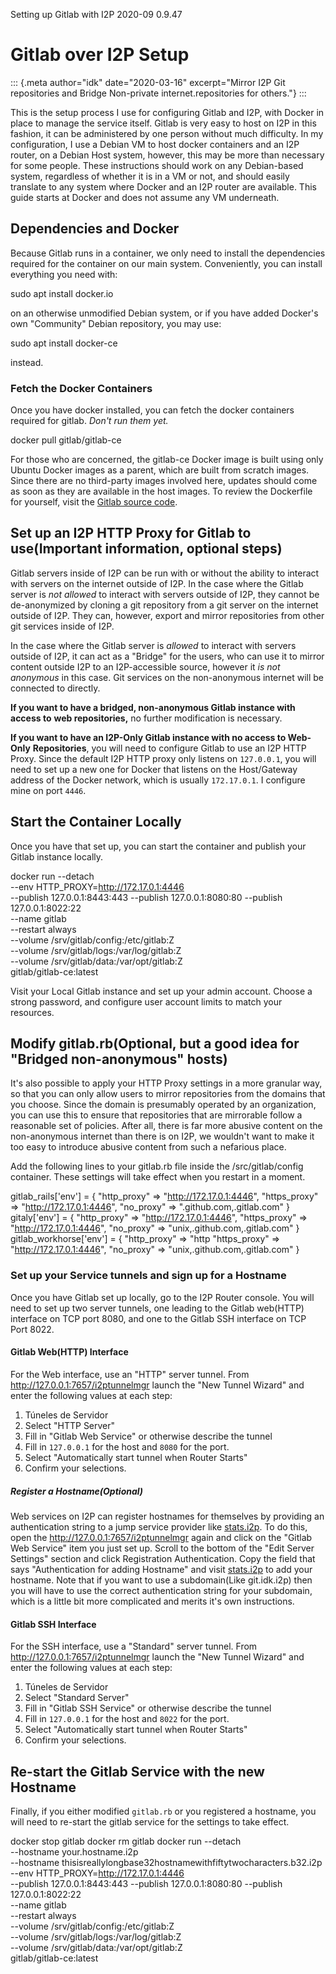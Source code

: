  Setting up Gitlab
with I2P 2020-09 0.9.47 

# Gitlab over I2P Setup

::: {.meta author="idk" date="2020-03-16" excerpt="Mirror I2P Git repositories and Bridge Non-private internet.repositories for others."}
:::

This is the setup process I use for configuring Gitlab and I2P, with
Docker in place to manage the service itself. Gitlab is very easy to
host on I2P in this fashion, it can be administered by one person
without much difficulty. In my configuration, I use a Debian VM to host
docker containers and an I2P router, on a Debian Host system, however,
this may be more than necessary for some people. These instructions
should work on any Debian-based system, regardless of whether it is in a
VM or not, and should easily translate to any system where Docker and an
I2P router are available. This guide starts at Docker and does not
assume any VM underneath.

## Dependencies and Docker

Because Gitlab runs in a container, we only need to install the
dependencies required for the container on our main system.
Conveniently, you can install everything you need with:

 sudo apt install docker.io

on an otherwise unmodified Debian system, or if you have added Docker's
own "Community" Debian repository, you may use:

 sudo apt install docker-ce

instead.

### Fetch the Docker Containers

Once you have docker installed, you can fetch the docker containers
required for gitlab. *Don't run them yet.*

 docker pull gitlab/gitlab-ce

For those who are concerned, the gitlab-ce Docker image is built using
only Ubuntu Docker images as a parent, which are built from scratch
images. Since there are no third-party images involved here, updates
should come as soon as they are available in the host images. To review
the Dockerfile for yourself, visit the [Gitlab source
code](https://gitlab.com/gitlab-org/omnibus-gitlab/-/blob/master/docker/Dockerfile).

## Set up an I2P HTTP Proxy for Gitlab to use(Important information, optional steps)

Gitlab servers inside of I2P can be run with or without the ability to
interact with servers on the internet outside of I2P. In the case where
the Gitlab server is *not allowed* to interact with servers outside of
I2P, they cannot be de-anonymized by cloning a git repository from a git
server on the internet outside of I2P. They can, however, export and
mirror repositories from other git services inside of I2P.

In the case where the Gitlab server is *allowed* to interact with
servers outside of I2P, it can act as a "Bridge" for the users, who can
use it to mirror content outside I2P to an I2P-accessible source,
however it *is not anonymous* in this case. Git services on the
non-anonymous internet will be connected to directly.

**If you want to have a bridged, non-anonymous Gitlab instance with
access to** **web repositories,** no further modification is necessary.

**If you want to have an I2P-Only Gitlab instance with no access to
Web-Only** **Repositories**, you will need to configure Gitlab to use an
I2P HTTP Proxy. Since the default I2P HTTP proxy only listens on
`127.0.0.1`, you will need to set up a new one for Docker that listens
on the Host/Gateway address of the Docker network, which is usually
`172.17.0.1`. I configure mine on port `4446`.

## Start the Container Locally

Once you have that set up, you can start the container and publish your
Gitlab instance locally.

 docker run --detach \
 --env HTTP_PROXY=http://172.17.0.1:4446 \
 --publish 127.0.0.1:8443:443 --publish 127.0.0.1:8080:80 --publish 127.0.0.1:8022:22 \
 --name gitlab \
 --restart always \
 --volume /srv/gitlab/config:/etc/gitlab:Z \
 --volume /srv/gitlab/logs:/var/log/gitlab:Z \
 --volume /srv/gitlab/data:/var/opt/gitlab:Z \
 gitlab/gitlab-ce:latest

Visit your Local Gitlab instance and set up your admin account. Choose a
strong password, and configure user account limits to match your
resources.

## Modify gitlab.rb(Optional, but a good idea for "Bridged non-anonymous" hosts)

It's also possible to apply your HTTP Proxy settings in a more granular
way, so that you can only allow users to mirror repositories from the
domains that you choose. Since the domain is presumably operated by an
organization, you can use this to ensure that repositories that are
mirrorable follow a reasonable set of policies. After all, there is far
more abusive content on the non-anonymous internet than there is on I2P,
we wouldn't want to make it too easy to introduce abusive content from
such a nefarious place.

Add the following lines to your gitlab.rb file inside the
/src/gitlab/config container. These settings will take effect when you
restart in a moment.

 gitlab_rails['env'] = {
 "http_proxy" => "http://172.17.0.1:4446",
 "https_proxy" => "http://172.17.0.1:4446",
 "no_proxy" => ".github.com,.gitlab.com"
 }
 gitaly['env'] = {
 "http_proxy" => "http://172.17.0.1:4446",
 "https_proxy" => "http://172.17.0.1:4446",
 "no_proxy" => "unix,.github.com,.gitlab.com"
 }
 gitlab_workhorse['env'] = {
 "http_proxy" => "http
 "https_proxy" => "http://172.17.0.1:4446",
 "no_proxy" => "unix,.github.com,.gitlab.com"
 }

### Set up your Service tunnels and sign up for a Hostname

Once you have Gitlab set up locally, go to the I2P Router console. You
will need to set up two server tunnels, one leading to the Gitlab
web(HTTP) interface on TCP port 8080, and one to the Gitlab SSH
interface on TCP Port 8022.

#### Gitlab Web(HTTP) Interface

For the Web interface, use an "HTTP" server tunnel. From
<http://127.0.0.1:7657/i2ptunnelmgr> launch the "New Tunnel Wizard" and
enter the following values at each step:

1. Túneles de Servidor
2. Select "HTTP Server"
3. Fill in "Gitlab Web Service" or otherwise describe the tunnel
4. Fill in `127.0.0.1` for the host and `8080` for the port.
5. Select "Automatically start tunnel when Router Starts"
6. Confirm your selections.

##### Register a Hostname(Optional)

Web services on I2P can register hostnames for themselves by providing
an authentication string to a jump service provider like
[stats.i2p](http://stats.i2p). To do this, open the
<http://127.0.0.1:7657/i2ptunnelmgr> again and click on the "Gitlab Web
Service" item you just set up. Scroll to the bottom of the "Edit Server
Settings" section and click Registration Authentication. Copy the field
that says "Authentication for adding Hostname" and visit
[stats.i2p](http://stats.i2p/i2p/addkey.html) to add your hostname. Note
that if you want to use a subdomain(Like git.idk.i2p) then you will have
to use the correct authentication string for your subdomain, which is a
little bit more complicated and merits it's own instructions.

#### Gitlab SSH Interface

For the SSH interface, use a "Standard" server tunnel. From
<http://127.0.0.1:7657/i2ptunnelmgr> launch the "New Tunnel Wizard" and
enter the following values at each step:

1. Túneles de Servidor
2. Select "Standard Server"
3. Fill in "Gitlab SSH Service" or otherwise describe the tunnel
4. Fill in `127.0.0.1` for the host and `8022` for the port.
5. Select "Automatically start tunnel when Router Starts"
6. Confirm your selections.

## Re-start the Gitlab Service with the new Hostname

Finally, if you either modified `gitlab.rb` or you registered a
hostname, you will need to re-start the gitlab service for the settings
to take effect.

 docker stop gitlab
 docker rm gitlab
 docker run --detach \
 --hostname your.hostname.i2p \
 --hostname thisisreallylongbase32hostnamewithfiftytwocharacters.b32.i2p \
 --env HTTP_PROXY=http://172.17.0.1:4446 \
 --publish 127.0.0.1:8443:443 --publish 127.0.0.1:8080:80 --publish 127.0.0.1:8022:22 \
 --name gitlab \
 --restart always \
 --volume /srv/gitlab/config:/etc/gitlab:Z \
 --volume /srv/gitlab/logs:/var/log/gitlab:Z \
 --volume /srv/gitlab/data:/var/opt/gitlab:Z \
 gitlab/gitlab-ce:latest


